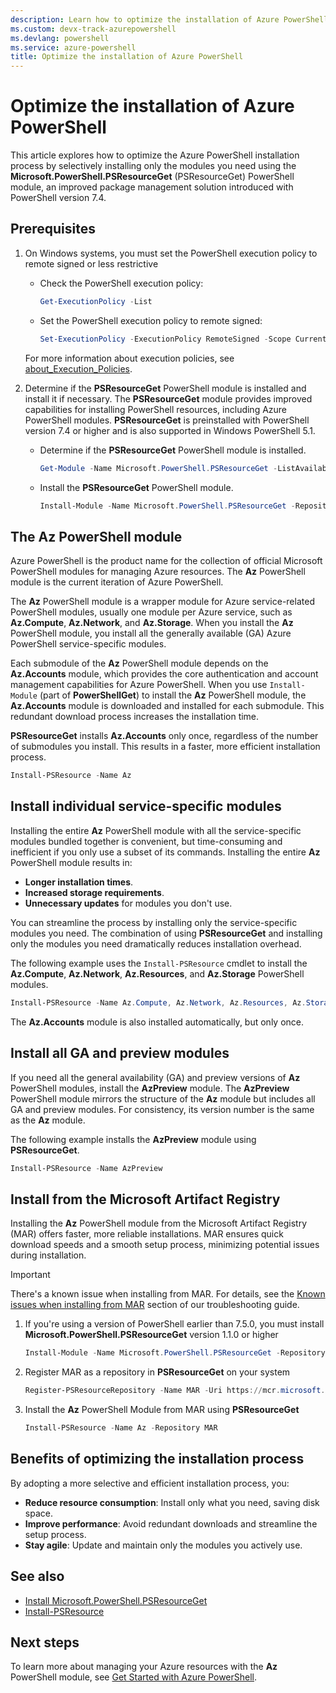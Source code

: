 ```yaml
---
description: Learn how to optimize the installation of Azure PowerShell using PSResourceGet and install only the modules you need.
ms.custom: devx-track-azurepowershell
ms.devlang: powershell
ms.service: azure-powershell
title: Optimize the installation of Azure PowerShell
---
```


# Optimize the installation of Azure PowerShell

This article explores how to optimize the Azure PowerShell installation process by selectively
installing only the modules you need using the **Microsoft.PowerShell.PSResourceGet**
(PSResourceGet) PowerShell module, an improved package management solution introduced with
PowerShell version 7.4.

## Prerequisites

1. On Windows systems, you must set the PowerShell execution policy to remote signed or less
   restrictive

   - Check the PowerShell execution policy:

     ```powershell
     Get-ExecutionPolicy -List
     ```

   - Set the PowerShell execution policy to remote signed:

     ```powershell
     Set-ExecutionPolicy -ExecutionPolicy RemoteSigned -Scope CurrentUser
     ```

   For more information about execution policies, see
   [about_Execution_Policies][execution-policies].

1. Determine if the **PSResourceGet** PowerShell module is installed and install it if necessary.
   The **PSResourceGet** module provides improved capabilities for installing PowerShell resources,
   including Azure PowerShell modules. **PSResourceGet** is preinstalled with PowerShell version 7.4
   or higher and is also supported in Windows PowerShell 5.1.

   - Determine if the **PSResourceGet** PowerShell module is installed.

     ```powershell
     Get-Module -Name Microsoft.PowerShell.PSResourceGet -ListAvailable
     ```

   - Install the **PSResourceGet** PowerShell module.

     ```powershell
     Install-Module -Name Microsoft.PowerShell.PSResourceGet -Repository PSGallery
     ```

## The Az PowerShell module

Azure PowerShell is the product name for the collection of official Microsoft PowerShell modules for
managing Azure resources. The **Az** PowerShell module is the current iteration of Azure PowerShell.

The **Az** PowerShell module is a wrapper module for Azure service-related PowerShell modules,
usually one module per Azure service, such as **Az.Compute**, **Az.Network**, and **Az.Storage**.
When you install the **Az** PowerShell module, you install all the generally available (GA) Azure
PowerShell service-specific modules.

Each submodule of the **Az** PowerShell module depends on the **Az.Accounts** module, which provides
the core authentication and account management capabilities for Azure PowerShell. When you use
`Install-Module` (part of **PowerShellGet**) to install the **Az** PowerShell module, the
**Az.Accounts** module is downloaded and installed for each submodule. This redundant download
process increases the installation time.

**PSResourceGet** installs **Az.Accounts** only once, regardless of the number of submodules you
install. This results in a faster, more efficient installation process.

```powershell
Install-PSResource -Name Az
```

## Install individual service-specific modules

Installing the entire **Az** PowerShell module with all the service-specific modules bundled
together is convenient, but time-consuming and inefficient if you only use a subset of its commands.
Installing the entire **Az** PowerShell module results in:

- **Longer installation times**.
- **Increased storage requirements**.
- **Unnecessary updates** for modules you don't use.

You can streamline the process by installing only the service-specific modules you need. The
combination of using **PSResourceGet** and installing only the modules you need dramatically
reduces installation overhead.

The following example uses the `Install-PSResource` cmdlet to install the **Az.Compute**,
**Az.Network**, **Az.Resources**, and **Az.Storage** PowerShell modules.

```powershell
Install-PSResource -Name Az.Compute, Az.Network, Az.Resources, Az.Storage
```

The **Az.Accounts** module is also installed automatically, but only once.

## Install all GA and preview modules

If you need all the general availability (GA) and preview versions of **Az** PowerShell modules,
install the **AzPreview** module. The **AzPreview** PowerShell module mirrors the structure of the
**Az** module but includes all GA and preview modules. For consistency, its version number is the
same as the **Az** module.

The following example installs the **AzPreview** module using **PSResourceGet**.

```powershell
Install-PSResource -Name AzPreview
```

## Install from the Microsoft Artifact Registry

Installing the **Az** PowerShell module from the Microsoft Artifact Registry (MAR) offers faster,
more reliable installations. MAR ensures quick download speeds and a smooth setup process,
minimizing potential issues during installation.

> [!IMPORTANT]
> There's a known issue when installing from MAR. For details, see the
> [Known issues when installing from MAR](/powershell/azure/troubleshooting#known-issue-installing-az-modules-from-mar-fails)
> section of our troubleshooting guide.

1. If you're using a version of PowerShell earlier than 7.5.0, you must install
   **Microsoft.PowerShell.PSResourceGet** version 1.1.0 or higher

   ```powershell
   Install-Module -Name Microsoft.PowerShell.PSResourceGet -Repository PSGallery
   ```

1. Register MAR as a repository in **PSResourceGet** on your system

   ```powershell
   Register-PSResourceRepository -Name MAR -Uri https://mcr.microsoft.com -ApiVersion ContainerRegistry
   ```

1. Install the **Az** PowerShell Module from MAR using **PSResourceGet**

   ```powershell
   Install-PSResource -Name Az -Repository MAR
   ```

## Benefits of optimizing the installation process

By adopting a more selective and efficient installation process, you:

- **Reduce resource consumption**: Install only what you need, saving disk space.
- **Improve performance**: Avoid redundant downloads and streamline the setup process.
- **Stay agile**: Update and maintain only the modules you actively use.

## See also

- [Install Microsoft.PowerShell.PSResourceGet][install-psresourceget]
- [Install-PSResource][install-psresource]

## Next steps

To learn more about managing your Azure resources with the **Az** PowerShell module, see
[Get Started with Azure PowerShell][get-started-azps].

<!-- link references -->

[execution-policies]: /powershell/module/microsoft.powershell.core/about/about_execution_policies
[install-psresourceget]: /powershell/gallery/powershellget/install-powershellget#install-microsoftpowershellpsresourceget
[install-psresource]: /powershell/module/microsoft.powershell.psresourceget/install-psresource
[get-started-azps]: get-started-azureps.md
